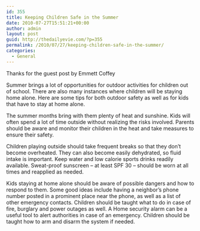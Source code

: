 ```yaml
---
id: 355
title: Keeping Children Safe in the Summer
date: 2010-07-27T15:51:21+00:00
author: admin
layout: post
guid: http://thedailyevie.com/?p=355
permalink: /2010/07/27/keeping-children-safe-in-the-summer/
categories:
  - General
---
```

Thanks for the guest post by Emmett Coffey

Summer brings a lot of opportunities for outdoor activities for children out of school. There are also many instances where children will be staying home alone. Here are some tips for both outdoor safety as well as for kids that have to stay at home alone.

The summer months bring with them plenty of heat and sunshine. Kids will often spend a lot of time outside without realizing the risks involved. Parents should be aware and monitor their children in the heat and take measures to ensure their safety.

Children playing outside should take frequent breaks so that they don&#8217;t become overheated. They can also become easily dehydrated, so fluid intake is important. Keep water and low calorie sports drinks readily available. Sweat-proof sunscreen &#8211; at least SPF 30 &#8211; should be worn at all times and reapplied as needed.

Kids staying at home alone should be aware of possible dangers and how to respond to them. Some good ideas include having a neighbor&#8217;s phone number posted in a prominent place near the phone, as well as a list of other emergency contacts. Children should be taught what to do in case of fire, burglary and power outages as well. A Home security alarm can be a useful tool to alert authorities in case of an emergency. Children should be taught how to arm and disarm the system if needed.